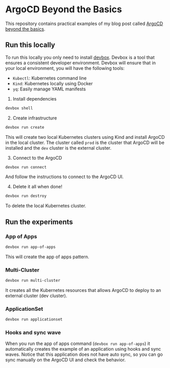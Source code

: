 # ArgoCD Beyond the Basics

This repository contains practical examples of my blog post called [ArgoCD beyond the basics](https://felipetrindade.com/argocd-beyond-basics/).

## Run this locally
To run this locally you only need to install [devbox](https://github.com/jetify-com/devbox). Devbox is a tool that ensures a consistent developer environment. Devbox will ensure that in your local environment, you will have the following tools:
- `Kubectl`: Kubernetes command line
- `Kind`: Kubernetes locally using Docker
- `yq`: Easily manage YAML manifests

1) Install dependencies

```sh
devbox shell
```

2) Create infrastructure

```sh
devbox run create
```

This will create two local Kubernetes clusters using Kind and install ArgoCD in the local cluster. The cluster called `prod` is the cluster that ArgoCD will be installed and the `dev` cluster is the external cluster.

3) Connect to the ArgoCD

```sh
devbox run connect
```

And follow the instructions to connect to the ArgoCD UI.

4) Delete it all when done!

```sh
devbox run destroy
```

To delete the local Kubernetes cluster.

## Run the experiments

### App of Apps

```sh
devbox run app-of-apps
```


This will create the app of apps pattern.

### Multi-Cluster

```sh
devbox run multi-cluster
```

It creates all the Kubernetes resources that allows ArgoCD to deploy to an external cluster (dev cluster).

### ApplicationSet

```sh
devbox run applicationset
```

### Hooks and sync wave

When you run the app of apps command (`devbox run app-of-apps`) it automatically creates the example of an application using hooks and sync waves. Notice that this application does not have auto sync, so you can go sync manually on the ArgoCD UI and check the behavior.